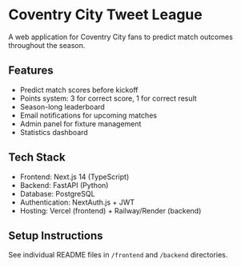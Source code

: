 # Coventry City Tweet League

A web application for Coventry City fans to predict match outcomes throughout the season.

## Features
- Predict match scores before kickoff
- Points system: 3 for correct score, 1 for correct result
- Season-long leaderboard
- Email notifications for upcoming matches
- Admin panel for fixture management
- Statistics dashboard

## Tech Stack
- Frontend: Next.js 14 (TypeScript)
- Backend: FastAPI (Python)
- Database: PostgreSQL
- Authentication: NextAuth.js + JWT
- Hosting: Vercel (frontend) + Railway/Render (backend)

## Setup Instructions
See individual README files in `/frontend` and `/backend` directories.